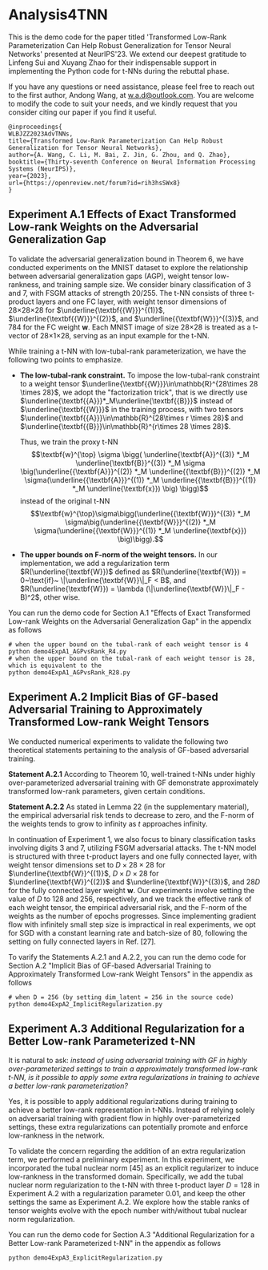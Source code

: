 # Analysis4TNN
This is the demo code for the paper titled 'Transformed Low-Rank Parameterization Can Help Robust Generalization for Tensor Neural Networks' presented at NeurIPS'23. We extend our deepest gratitude to Linfeng Sui and Xuyang Zhao for their indispensable support in implementing the Python code for t-NNs during the rebuttal phase.

If you have any questions or need assistance, please feel free to reach out to the first author, Andong Wang, at w.a.d@outlook.com. 
You are welcome to modify the code to suit your needs, and we kindly request that you consider citing our paper if you find it useful.
```
@inproceedings{
WLBJZZ2023AdvTNNs,
title={Transformed Low-Rank Parameterization Can Help Robust Generalization for Tensor Neural Networks},
author={A. Wang, C. Li, M. Bai, Z. Jin, G. Zhou, and Q. Zhao},
booktitle={Thirty-seventh Conference on Neural Information Processing Systems (NeurIPS)},
year={2023},
url={https://openreview.net/forum?id=rih3hsSWx8}
}
```
## Experiment A.1 Effects of Exact Transformed Low-rank Weights on the Adversarial Generalization Gap
To validate the adversarial generalization bound in Theorem 6, we have conducted experiments on the MNIST dataset to explore the relationship between 
adversarial generalization gaps (AGP), weight tensor low-rankness, and training sample size. 
We consider binary classification of 3 and 7, with FSGM attacks of strength 20/255. The t-NN consists of three t-product layers and one FC layer, 
with weight tensor dimensions of 28×28×28 for $\underline{\textbf{{W}}}^{(1)}$, $\underline{\textbf{{W}}}^{(2)}$, 
and $\underline{{\textbf{W}}}^{(3)}$, and 784 for the FC weight $\textbf{{w}}$. 
Each MNIST image of size 28×28 is treated as a t-vector of 28×1×28, serving as an input example for the t-NN. 

While training a t-NN with low-tubal-rank parameterization, we have the following two points to emphasize. 
<ul>
<li> <strong>The low-tubal-rank constraint.</strong>
  To impose the low-tubal-rank constraint to a weight tensor $\underline{\textbf{{W}}}\in\mathbb{R}^{28\times 28 \times 28}$, 
we adopt the "factorization trick", that is we directly use $\underline{\textbf{{A}}}*_M\underline{\textbf{{B}}}$ instead of  $\underline{\textbf{{W}}}$ in the training process, with two tensors
$\underline{\textbf{{A}}}\in\mathbb{R}^{28\times r \times 28}$ 
and $\underline{\textbf{{B}}}\in\mathbb{R}^{r\times 28 \times 28}$. 

Thus, we train 
the proxy t-NN 
$$\textbf{w}^{\top} \sigma \bigg( \underline{\textbf{A}}^{(3)} *_M \underline{\textbf{B}}^{(3)} *_M
\sigma \big(\underline{{\textbf{A}}}^{(2)} *_M 
\underline{{\textbf{B}}}^{(2)} *_M 
\sigma(\underline{{\textbf{A}}}^{(1)} *_M 
\underline{{\textbf{B}}}^{(1)} *_M \underline{\textbf{x}})
\big) \bigg)$$
instead of the original t-NN 
$$\textbf{w}^{\top}\sigma\bigg(\underline{{\textbf{W}}}^{(3)} *_M 
\sigma\big(\underline{{\textbf{W}}}^{(2)} *_M 
\sigma(\underline{{\textbf{W}}}^{(1)} *_M \underline{\textbf{x}})
\big)\bigg).$$
</li>
<li> <strong>The upper bounds on F-norm of the weight tensors.</strong> 
  In our implementation, we add a regularization term $R(\underline{\textbf{W}})$ defined as 
$R(\underline{\textbf{W}}) = 0~\text{if}~ \|\underline{\textbf{W}}\|_F < B$, and 
$R(\underline{\textbf{W}}) = \lambda (\|\underline{\textbf{W}}\|_F - B)^2$, other wise. 
</li>
</ul>

You can run the demo code for Section A.1 "Effects of Exact Transformed Low-rank Weights on the Adversarial Generalization Gap" in the appendix as follows
```
# when the upper bound on the tubal-rank of each weight tensor is 4
python demo4ExpA1_AGPvsRank_R4.py
# when the upper bound on the tubal-rank of each weight tensor is 28, which is equivalent to the 
python demo4ExpA1_AGPvsRank_R28.py
```

## Experiment A.2 Implicit Bias of GF-based Adversarial Training to Approximately Transformed Low-rank Weight Tensors
We conducted numerical experiments to validate the following two theoretical statements pertaining to the analysis of GF-based adversarial training.

**Statement A.2.1**  According to Theorem 10, well-trained t-NNs under highly over-parameterized adversarial 
training with GF demonstrate approximately transformed low-rank parameters, given certain conditions.

**Statement A.2.2** As stated in Lemma 22 (in the supplementary material), the empirical adversarial risk tends to decrease to zero, 
and the F-norm of the weights tends to grow to infinity as $t$ approaches infinity.

In continuation of Experiment 1, we also focus to binary classification tasks involving digits 3 and 7, 
utilizing FSGM adversarial attacks. The t-NN model is structured with three t-product layers and one fully connected layer, 
with weight tensor dimensions set to $D\times 28 \times 28$ for $\underline{\textbf{W}}^{(1)}$, 
$D \times D \times 28$ for $\underline{\textbf{W}}^{(2)}$ and 
$\underline{\textbf{W}}^{(3)}$, and $28D$ for the fully connected layer weight $\textbf{w}$. Our experiments involve setting the value of $D$ to 128 and 256, respectively, 
and we track the effective rank of each weight tensor, the empirical adversarial risk, and the F-norm of the weights as the number of epochs progresses. 
Since implementing gradient flow with infinitely small step size is impractical in real experiments, 
we opt for SGD with a constant learning rate and batch-size of 80, following the setting on fully connected layers in Ref. [27].

To varify the Statements A.2.1 and A.2.2, you can run the demo code for Section A.2 "Implicit Bias of GF-based Adversarial Training to Approximately Transformed Low-rank Weight Tensors" in the appendix as follows
```
# when D = 256 (by setting dim_latent = 256 in the source code)
python demo4ExpA2_ImplicitRegularization.py
```

## Experiment A.3 Additional Regularization for a Better Low-rank Parameterized t-NN
It is natural to ask: *instead of using adversarial training with GF in highly over-parameterized settings to train a approximately transformed low-rank t-NN, 
is it possible to apply some extra regularizations in training to achieve a better low-rank parameterization?*

Yes, it is possible to apply additional regularizations during training to achieve a better low-rank representation in t-NNs. 
Instead of relying solely on adversarial training with gradient flow in highly over-parameterized settings, 
these extra regularizations can potentially promote and enforce low-rankness in the network.

To validate the concern regarding the addition of an extra regularization term, we performed a preliminary experiment. 
In this experiment, we incorporated the tubal nuclear norm [45] as an explicit regularizer to induce low-rankness in the transformed domain. 
Specifically, we add the tubal nuclear norm regularization to the t-NN with three t-product layer $D=128$ in Experiment A.2 with a regularization parameter $0.01$, 
and keep the other settings the same as Experiment A.2. We explore how the stable ranks of tensor weights evolve with the epoch number with/without tubal nuclear norm 
regularization.

You can run the demo code for Section A.3 "Additional Regularization for a Better Low-rank Parameterized t-NN" in the appendix as follows
```
python demo4ExpA3_ExplicitRegularization.py
```

